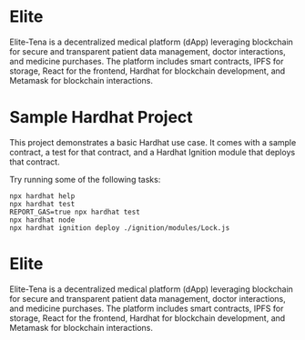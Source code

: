 
# Elite
Elite-Tena is a decentralized medical platform (dApp) leveraging blockchain for secure and transparent patient data management, doctor interactions, and medicine purchases. The platform includes smart contracts, IPFS for storage, React for the frontend, Hardhat for blockchain development, and Metamask for blockchain interactions.
# Sample Hardhat Project
This project demonstrates a basic Hardhat use case. It comes with a sample contract, a test for that contract, and a Hardhat Ignition module that deploys that contract.

Try running some of the following tasks:

```shell
npx hardhat help
npx hardhat test
REPORT_GAS=true npx hardhat test
npx hardhat node
npx hardhat ignition deploy ./ignition/modules/Lock.js
```

# Elite
Elite-Tena is a decentralized medical platform (dApp) leveraging blockchain for secure and transparent patient data management, doctor interactions, and medicine purchases. The platform includes smart contracts, IPFS for storage, React for the frontend, Hardhat for blockchain development, and Metamask for blockchain interactions.

